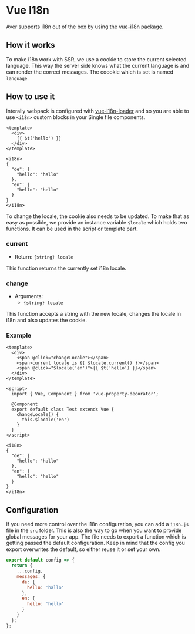 # Vue I18n

Aver supports i18n out of the box by using the [vue-i18n](https://kazupon.github.io/vue-i18n/) package.

## How it works

To make i18n work with SSR, we use a cookie to store the current selected language. This way the server side knows what the current language is and can render the correct messages. The coookie which is set is named `language`.

## How to use it

Interally webpack is configured with [vue-i18n-loader](https://github.com/intlify/vue-i18n-loader) and so you are able to use `<i18n>` custom blocks in your Single file components.

```vue
<template>
  <div>
    {{ $t('hello') }}
  </div>
</template>

<i18n>
{
  "de": {
    "hello": "hallo"
  },
  "en": {
    "hello": "hello"
  }
}
</i18n>
```

To change the locale, the cookie also needs to be updated. To make that as easy as possible, we provide an instance variable `$locale` which holds two functions. It can be used in the script or template part.

### current

- Return: `{string} locale`

This function returns the currently set i18n locale.

### change

- Arguments:
  - `{string} locale`

This function accepts a string with the new locale, changes the locale in i18n and also updates the cookie.

### Example

```vue
<template>
  <div>
    <span @click="changeLocale"></span>
    <span>current locale is {{ $locale.current() }}</span>
    <span @click="$locale('en')">{{ $t('hello') }}</span>
  </div>
</template>

<script>
  import { Vue, Component } from 'vue-property-decorator';

  @Component
  export default class Test extends Vue {
    changeLocale() {
      this.$locale('en')
    }
  }
</script>

<i18n>
{
  "de": {
    "hello": "hallo"
  },
  "en": {
    "hello": "hello"
  }
}
</i18n>
```

## Configuration

If you need more control over the i18n configuration, you can add a `i18n.js` file in the `src` folder. This is also the way to go when you want to provide global messages for your app. The file needs to export a function which is getting passed the default configuration. Keep in mind that the config you export overwrites the default, so either reuse it or set your own.

```js
export default config => {
  return {
    ...config,
    messages: {
      de: {
        hello: 'hallo'
      },
      en: {
        hello: 'hello'
      }
    }
  };
};

```